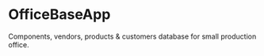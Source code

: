 # OfficeBaseApp
Components, vendors, products &amp; customers database for small production office.
